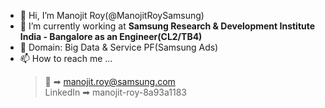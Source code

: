 - 👋 Hi, I’m Manojit Roy(@ManojitRoySamsung)
- 👀 I’m currently working at <strong>Samsung Research & Development Institute India - Bangalore as an Engineer(CL2/TB4)</strong>
- 🌱 Domain: Big Data & Service PF(Samsung Ads)
- 📫 How to reach me ...
  > 📧 ➡ manojit.roy@samsung.com<br>
  > LinkedIn ➡ manojit-roy-8a93a1183

<!---
ManojitRoySamsung/ManojitRoySamsung is a ✨ special ✨ repository because its `README.md` (this file) appears on your GitHub profile.
You can click the Preview link to take a look at your changes.
--->
